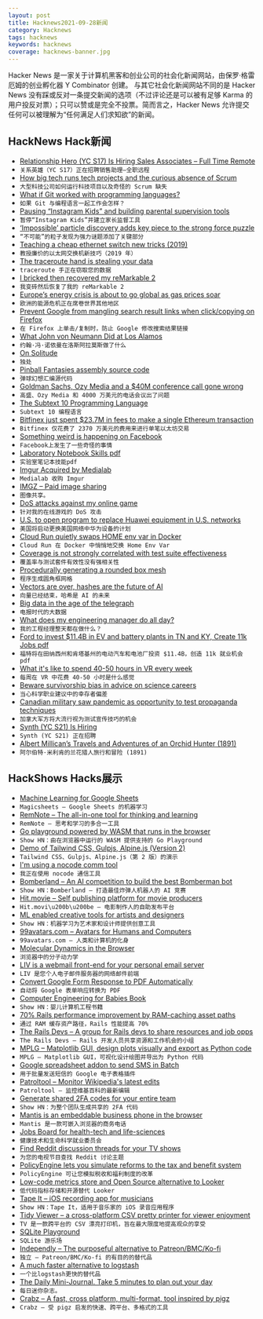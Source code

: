 ```yaml
---
layout: post
title: Hacknews2021-09-28新闻
category: Hacknews
tags: hacknews
keywords: hacknews
coverage: hacknews-banner.jpg
---
```


Hacker News 是一家关于计算机黑客和创业公司的社会化新闻网站，由保罗·格雷厄姆的创业孵化器 Y Combinator 创建。
与其它社会化新闻网站不同的是 Hacker News 没有踩或反对一条提交新闻的选项（不过评论还是可以被有足够 Karma 的用户投反对票）；只可以赞或是完全不投票。简而言之，Hacker News 允许提交任何可以被理解为“任何满足人们求知欲”的新闻。

## HackNews Hack新闻


- [Relationship Hero (YC S17) Is Hiring Sales Associates – Full Time Remote](https://relationshiphero.com/careers?role=salesAssociate)
- `关系英雄（YC S17）正在招聘销售助理–全职远程`
- [How big tech runs tech projects and the curious absence of Scrum](https://newsletter.pragmaticengineer.com/p/project-management-in-tech)
- `大型科技公司如何运行科技项目以及奇怪的 Scrum 缺失`
- [What if Git worked with programming languages?](https://github.com/GavinMendelGleason/syntactic_versioning)
- `如果 Git 与编程语言一起工作会怎样？`
- [Pausing “Instagram Kids” and building parental supervision tools](https://about.instagram.com/blog/announcements/pausing-instagram-kids)
- `暂停“Instagram Kids”并建立家长监督工具`
- [‘Impossible’ particle discovery adds key piece to the strong force puzzle](https://www.quantamagazine.org/impossible-particle-discovery-adds-key-piece-to-the-strong-force-puzzle-20210927/)
- `“不可能”的粒子发现为强力谜题添加了关键部分`
- [Teaching a cheap ethernet switch new tricks (2019)](https://blog.benjojo.co.uk/post/dell-switch-hacking)
- `教授廉价的以太网交换机新技巧（2019 年）`
- [The traceroute hand is stealing your data](https://twitter.com/outoutxyz/status/1404411770534572032)
- `traceroute 手正在窃取您的数据`
- [I bricked then recovered my reMarkable 2](https://operand.ca/2021/09/27/how_i_bricked_then_recovered_my_remarkable_2.html)
- `我变砖然后恢复了我的 reMarkable 2`
- [Europe’s energy crisis is about to go global as gas prices soar](https://www.bloomberg.com/news/articles/2021-09-27/europe-s-energy-crisis-is-about-to-go-global-as-gas-prices-soar)
- `欧洲的能源危机正在席卷世界其他地区`
- [Prevent Google from mangling search result links when click/copying on Firefox](https://gist.github.com/radiantly/e1c7319214c77fa007f323fc56cd0239)
- `在 Firefox 上单击/复制时，防止 Google 修改搜索结果链接`
- [What John von Neumann Did at Los Alamos](https://3quarksdaily.com/3quarksdaily/2020/10/what-john-von-neumann-really-did-at-los-alamos.html)
- `约翰·冯·诺依曼在洛斯阿拉莫斯做了什么`
- [On Solitude](https://eriktorenberg.substack.com/p/on-solitude)
- `独处`
- [Pinball Fantasies assembly source code](https://github.com/historicalsource/pinballfantasies)
- `弹球幻想汇编源代码`
- [Goldman Sachs, Ozy Media and a $40M conference call gone wrong](https://www.nytimes.com/2021/09/26/business/media/ozy-media-goldman-sachs.html)
- `高盛、Ozy Media 和 4000 万美元的电话会议出了问题`
- [The Subtext 10 Programming Language](https://github.com/JonathanMEdwards/subtext10/blob/master/doc/language.md)
- `Subtext 10 编程语言`
- [Bitfinex just spent $23.7M in fees to make a single Ethereum transaction](https://www.theblockcrypto.com/post/118753/bitfinex-just-spent-23-7-million-in-fees-to-make-one-ethereum-transaction)
- `Bitfinex 仅花费了 2370 万美元的费用来进行单笔以太坊交易`
- [Something weird is happening on Facebook](https://www.politicalorphans.com/something-weird-is-happening-on-facebook/)
- `Facebook上发生了一些奇怪的事情`
- [Laboratory Notebook Skills pdf](https://www.dur.ac.uk/resources/physics/students/labs/skills/notebookskills.pdf)
- `实验室笔记本技能pdf`
- [Imgur Acquired by Medialab](https://imgur.com/gallery/We6yCM2)
- `Medialab 收购 Imgur`
- [IMGZ – Paid image sharing](https://imgz.org)
- `图像共享。`
- [DoS attacks against my online game](https://hookrace.net/blog/dos-attacks-against-online-game/)
- `针对我的在线游戏的 DoS 攻击`
- [U.S. to open program to replace Huawei equipment in U.S. networks](https://www.reuters.com/business/media-telecom/us-open-program-replace-huawei-equipment-us-networks-2021-09-27/)
- `美国将启动更换美国网络中华为设备的计划`
- [Cloud Run quietly swaps HOME env var in Docker](https://chanind.github.io/2021/09/27/cloud-run-home-env-change.html)
- `Cloud Run 在 Docker 中悄悄地交换 Home Env Var`
- [Coverage is not strongly correlated with test suite effectiveness](https://neverworkintheory.org/2021/09/24/coverage-is-not-strongly-correlated-with-test-suite-effectiveness.html)
- `覆盖率与测试套件有效性没有强相关性`
- [Procedurally generating a rounded box mesh](https://wwwtyro.net/2021/09/24/rounded-box.html)
- `程序生成圆角框网格`
- [Vectors are over, hashes are the future of AI](https://www.sajari.com/blog/vectors-versus-hashes)
- `向量已经结束，哈希是 AI 的未来`
- [Big data in the age of the telegraph](https://www.mckinsey.com/business-functions/organization/our-insights/big-data-in-the-age-of-the-telegraph)
- `电报时代的大数据`
- [What does my engineering manager do all day?](https://parkjoon.medium.com/what-does-my-engineering-manager-do-all-day-ebdc37c45d8)
- `我的工程经理整天都在做什么？`
- [Ford to invest $11.4B in EV and battery plants in TN and KY, Create 11k Jobs pdf](https://s23.q4cdn.com/799033206/files/doc_news/2021/09/27/Press-Release_Ford-Multi-State-Investment_9-27-21.pdf)
- `福特将在田纳西州和肯塔基州的电动汽车和电池厂投资 $11.4B，创造 11k 就业机会 pdf`
- [What it's like to spend 40-50 hours in VR every week](https://blog.immersed.team/working-from-orbit-39bf95a6d385)
- `每周在 VR 中花费 40-50 小时是什么感觉`
- [Beware survivorship bias in advice on science careers](https://www.nature.com/articles/d41586-021-02634-z)
- `当心科学职业建议中的幸存者偏差`
- [Canadian military saw pandemic as opportunity to test propaganda techniques](https://ottawacitizen.com/news/national/defence-watch/military-leaders-saw-pandemic-as-unique-opportunity-to-test-propaganda-techniques-on-canadians-forces-report-says)
- `加拿大军方将大流行视为测试宣传技巧的机会`
- [Synth (YC S21) Is Hiring](https://www.workatastartup.com/companies/synth-2)
- `Synth (YC S21) 正在招聘`
- [Albert Millican’s Travels and Adventures of an Orchid Hunter (1891)](https://publicdomainreview.org/collection/orchid-hunter/)
- `阿尔伯特·米利肯的兰花猎人旅行和冒险 (1891)`


## HackShows Hacks展示

- [ Machine Learning for Google Sheets](https://www.magicsheets.io/)
- `Magicsheets – Google Sheets 的机器学习`
- [ RemNote – The all-in-one tool for thinking and learning](https://www.remnote.com/)
- `RemNote – 思考和学习的多合一工具`
- [ Go playground powered by WASM that runs in the browser](https://go-playground-wasm.vercel.app/)
- `Show HN：由在浏览器中运行的 WASM 提供支持的 Go Playground`
- [ Demo of Tailwind CSS, Gulpjs, Alpine.js (Version 2)](https://github.com/joelparkerhenderson/demo-tailwind-css)
- `Tailwind CSS、Gulpjs、Alpine.js（第 2 版）的演示`
- [ I'm using a nocode comm tool](item?id=28638134)
- `我正在使用 nocode 通信工具`
- [ Bomberland – An AI competition to build the best Bomberman bot](https://www.gocoder.one/bomberland)
- `Show HN：Bomberland – 打造最佳炸弹人机器人的 AI 竞赛`
- [ Hit.movie – Self publishing platform for movie producers](https://hit.movie/)
- `Hit.movi\u200b\u200be – 电影制作人的自助发布平台`
- [ ML enabled creative tools for artists and designers](https://www.vizcom.co/)
- `Show HN：机器学习为艺术家和设计师提供创意工具`
- [ 99avatars.com – Avatars for Humans and Computers](https://99avatars.com)
- `99avatars.com – 人类和计算机的化身`
- [ Molecular Dynamics in the Browser](https://ineffectivetheory.com/md/)
- `浏览器中的分子动力学`
- [ LIV is a webmail front-end for your personal email server](https://github.com/derek-zhou/liv)
- `LIV 是您个人电子邮件服务器的网络邮件前端`
- [ Convert Google Form Response to PDF Automatically](item?id=28658434)
- `自动将 Google 表单响应转换为 PDF`
- [ Computer Engineering for Babies Book](https://www.kickstarter.com/projects/babyengineering/computer-engineering-for-babies)
- `Show HN：婴儿计算机工程书籍`
- [ 70% Rails performance improvement by RAM-caching asset paths](https://github.com/dogweather/asset_ram)
- `通过 RAM 缓存资产路径，Rails 性能提高 70%`
- [ The Rails Devs – A group for Rails devs to share resources and job opps](https://therailsdevs.carrd.co)
- `The Rails Devs – Rails 开发人员共享资源和工作机会的小组`
- [ MPLG – Matplotlib GUI, design plots visually and export as Python code](https://everydayanchovies.github.io/mplg/mplg)
- `MPLG – Matplotlib GUI，可视化设计绘图并导出为 Python 代码`
- [ Google spreadsheet addon to send SMS in Batch](https://medium.com/@james.cui.code/easymessaging-add-on-save-time-by-editing-and-sending-sms-in-batch-7eacf9e36dbd)
- `用于批量发送短信的 Google 电子表格插件`
- [ Patroltool – Monitor Wikipedia's latest edits](https://altilunium.github.io/patroltool/)
- `Patroltool – 监控维基百科的最新编辑`
- [ Generate shared 2FA codes for your entire team](https://tfa.one)
- `Show HN：为整个团队生成共享的 2FA 代码`
- [ Mantis is an embeddable business phone in the browser](https://mantis.chat)
- `Mantis 是一款可嵌入浏览器的商务电话`
- [ Jobs Board for health-tech and life-sciences](https://jobsinhealthtech.com)
- `健康技术和生命科学就业委员会`
- [ Find Reddit discussion threads for your TV shows](https://www.redditdiscuss.com/)
- `为您的电视节目查找 Reddit 讨论主题`
- [ PolicyEngine lets you simulate reforms to the tax and benefit system](https://uk.policyengine.org)
- `PolicyEngine 可让您模拟税收和福利制度的改革`
- [ Low-code metrics store and Open Source alternative to Looker](item?id=28668627)
- `低代码指标存储和开源替代 Looker`
- [ Tape It – iOS recording app for musicians](item?id=28669373)
- `Show HN：Tape It，适用于音乐家的 iOS 录音应用程序`
- [ Tidy Viewer – a cross-platform CSV pretty printer for viewer enjoyment](https://github.com/alexhallam/tv)
- `TV 是一款跨平台的 CSV 漂亮打印机，旨在最大限度地提高观众的享受`
- [ SQLite Playground](https://sqlime.org/)
- `SQLite 游乐场`
- [ Independly – The purposeful alternative to Patreon/BMC/Ko-fi](https://get.independly.io/)
- `独立 – Patreon/BMC/Ko-fi 的有目的的替代品`
- [ A much faster alternative to logstash](https://github.com/tal-tech/go-stash)
- `一个比logstash更快的替代品`
- [ The Daily Mini-Journal. Take 5 minutes to plan out your day](https://www.thedailyminijournal.xyz/)
- `每日迷你杂志。`
- [ Crabz – A fast, cross platform, multi-format, tool inspired by pigz](https://github.com/sstadick/crabz)
- `Crabz – 受 pigz 启发的快速、跨平台、多格式的工具`

